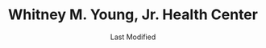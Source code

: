 ---
layout: location-page
date: Last Modified
description: "Local COVID-19 testing is available at Whitney M. Young, Jr. Health Center in Albany, New York, USA."
permalink: "locations/new-york/albany/whitney-m-young-jr-health-center/"
tags:
  - locations
  - new-york
title: Whitney M. Young, Jr. Health Center
uniqueName: whitney-m-young-jr-health-center
state: New York
stateAbbr: NY
hood: "Albany County"
address: "920 Lark Drive"
city: "Albany"
zip: "12207"
zipsNearby: "05250 05201 05340 05251 05252 05253 05341 05342 05343 05254 05255 05344 05345 05257 05260 05761 05152 05261 05350 05352 05768 05262 05155 05355 05774 05356 05358 05775 05776 05360 05361 05351 05362 05363 06018 06021 06753 06024 06031 06039 06058 06091 06068 06069 06079 06796 01220 01256 01330 01222 01223 01008 01338 01339 01343 01346 01225 01011 01012 01084 01340 01341 01026 01226 01227 01342 01062 01029 01229 01032 01230 01301 01302 01088 01039 01235 01236 01050 01224 01237 01238 01264 01053 01240 01242 01243 01244 01245 01247 01060 01061 01063 01253 01201 01202 01203 01070 01254 01350 01367 01071 01097 01255 01257 01370 01073 01252 01258 01259 01260 01262 01263 01266 01093 01096 01267 01270 01098 12405 12501 12502 12503 12406 12407 12506 12409 12410 12411 12412 12413 12470 12414 12416 12513 12514 12417 12516 12517 12418 12419 12521 12421 12423 12523 12427 12429 12430 12431 12526 12432 12433 12434 12436 12438 12439 12440 12441 12529 12530 12534 12442 12443 12538 12444 12401 12402 12448 12449 12450 12451 12452 12541 12453 12454 12455 12544 12545 12546 12456 12457 12459 12422 12460 12461 12463 12565 12464 12465 12567 12466 12468 12469 12504 12507 12571 12572 12574 12471 12472 12473 12474 12475 12578 12477 12480 12481 12482 12580 12581 12484 12424 12485 12486 12583 12487 12490 12491 12492 12493 12494 12495 12496 12498 12201 12202 12203 12204 12205 12206 12207 12208 12209 12210 12211 12212 12214 12220 12222 12223 12224 12225 12226 12227 12228 12229 12230 12231 12232 12233 12234 12235 12236 12237 12238 12239 12240 12241 12242 12243 12244 12245 12246 12247 12248 12249 12250 12252 12255 12256 12257 12260 12261 12288 12007 12009 12010 13731 13740 12809 12015 12810 12017 12018 12020 12022 12023 13739 12814 12024 12025 12019 12027 12816 12029 13317 12031 12032 12033 12035 12036 12037 12040 13320 13450 12041 12820 12065 12042 12043 12045 12046 12047 13747 12050 12821 13326 12822 12823 12051 12192 12052 13750 13751 12053 12054 12824 13329 12056 12028 12057 12058 12176 12059 12060 12061 13757 12062 12063 12064 12066 12067 13337 12068 12827 12828 12069 12070 13339 12071 12016 12072 12073 12074 12831 12075 12076 12077 12801 12803 12804 12078 12082 12832 12833 12083 12834 12084 12085 12835 12086 12837 12087 13786 12838 13788 12089 12090 12092 12839 12093 12843 12094 12095 13361 12844 12106 12107 12845 12846 12110 12128 13365 12115 12116 12117 12118 12120 12121 12122 12848 12849 12850 13807 12123 13410 12124 12125 12130 12131 12132 12133 12134 12136 13428 12137 12138 12140 12859 13834 12141 12143 12144 12147 12148 13333 13439 12149 12863 12150 12151 13452 12865 12153 12866 12154 12008 12301 12302 12303 12304 12305 12306 12307 12308 12309 12325 12345 12155 12156 12157 12871 12158 13459 12873 12159 12160 12161 13842 12165 12166 13468 12167 12168 12169 12170 12878 12172 13470 12173 12174 12175 12177 12180 12181 12182 12183 12184 12185 13475 12884 12186 12187 12885 12188 12189 12190 12055 12193 13488 12194 12195 12196 12197 12198 12593" 
mapUrl: "http://maps.apple.com/?q=Whitney+M+Young+Jr+Health+Center&address=920+Lark+Drive,Albany,New+York,12207"
locationType: Drive-thru or walk-up
phone: "518-465-4771"
website: "https://www.wmyhealth.org/covid-19-updates/covid-19-testing/"
onlineBooking: undefined
closed: undefined
closedUpdate: April 22nd, 2020
notes: "By appointment only. Only for individuals with symptoms. Local residents only. Requires phone screen."
days: M, Tu, Th
hours: 9AM-Noon
altDays: W, F
altHours: Noon-4PM
ctaMessage: Learn more
ctaUrl: "https://www.wmyhealth.org/covid-19-updates/covid-19-testing/"
---